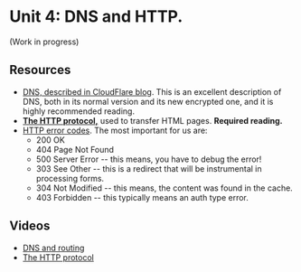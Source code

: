 # Unit 4: DNS and HTTP.

(Work in progress)

## Resources

* [DNS, described in CloudFlare blog](https://blog.cloudflare.com/dns-encryption-explained/).  This is an excellent description of DNS, both in its normal version and its new encrypted one, and it is highly recommended reading. 
* **[The HTTP protocol,](https://en.wikipedia.org/wiki/Hypertext_Transfer_Protocol)** used to transfer HTML pages. **Required reading.**
* [HTTP error codes](https://en.wikipedia.org/wiki/List_of_HTTP_status_codes).  The most important for us are:
    * 200 OK
    * 404 Page Not Found 
    * 500 Server Error -- this means, you have to debug the error!
    * 303 See Other -- this is a redirect that will be instrumental in processing forms. 
    * 304 Not Modified -- this means, the content was found in the cache. 
    * 403 Forbidden -- this typically means an auth type error.  

## Videos

* [DNS and routing](https://youtu.be/p-6DWrHkvZU)
* [The HTTP protocol](https://youtu.be/aCYkv45xciM)

